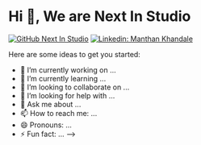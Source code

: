 # Hi 👋, We are Next In Studio


[![GitHub Next In Studio](https://img.shields.io/github/followers/Next-In-studios?label=follow&style=for-the-badge)](https://github.com/Next-In-studios)
[![Linkedin: Manthan Khandale](https://img.shields.io/badge/-LinkedIn-blue?style=for-the-badge&logo=Linkedin&logoColor=white&link=https://www.linkedin.com/company/next-in-studio)](https://www.linkedin.com/company/next-in-studio)

Here are some ideas to get you started:

- 🔭 I’m currently working on ...
- 🌱 I’m currently learning ...
- 👯 I’m looking to collaborate on ...
- 🤔 I’m looking for help with ...
- 💬 Ask me about ...
- 📫 How to reach me: ...
- 😄 Pronouns: ...
- ⚡ Fun fact: ...
-->
